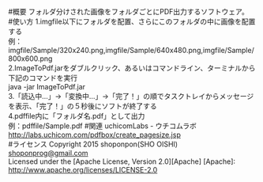#概要
フォルダ分けされた画像をフォルダごとにPDF出力するソフトウェア。  
#使い方
1.imgfile以下にフォルダを配置、さらにこのフォルダの中に画像を配置する  
例：imgfile/Sample/320x240.png,imgfile/Sample/640x480.png,imgfile/Sample/800x600.png  
2.ImageToPdf.jarをダブルクリック、あるいはコマンドライン、ターミナルから下記のコマンドを実行  
  java -jar ImageToPdf.jar  
3.「読込中…」→「変換中…」→「完了！」の順でタスクトレイからメッセージを表示、「完了！」の５秒後にソフトが終了する  
4.pdffile内に「フォルダ名.pdf」として出力  
例：pdffile/Sample.pdf
#関連
uchicomLabs - ウチコムラボ  
http://labs.uchicom.com/pdfbox/create_pagesize.jsp  
#ライセンス
Copyright 2015 shoponpon(SHO OISHI) <shoponprog@gmail.com>  
Licensed under the [Apache License, Version 2.0][Apache]
[Apache]: http://www.apache.org/licenses/LICENSE-2.0
